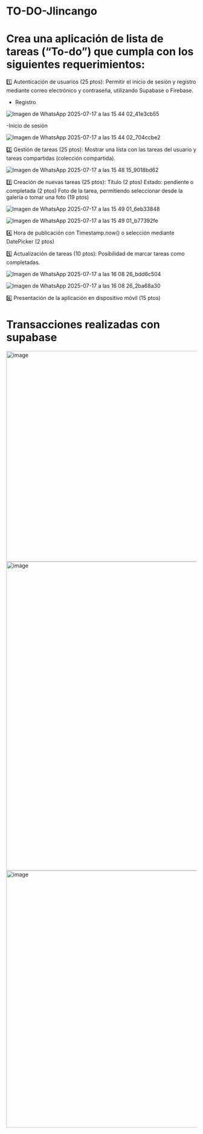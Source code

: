 # TO-DO-Jlincango

# Crea una aplicación de lista de tareas (“To-do”) que cumpla con los siguientes requerimientos:

1️⃣ Autenticación de usuarios (25 ptos): Permitir el inicio de sesión y registro mediante correo electrónico y contraseña, utilizando Supabase o Firebase.

- Registro

![Imagen de WhatsApp 2025-07-17 a las 15 44 02_41e3cb55](https://github.com/user-attachments/assets/1a59e9ff-6d1f-4ca8-ac84-b0122def69bb)

-Inicio de sesión

![Imagen de WhatsApp 2025-07-17 a las 15 44 02_704ccbe2](https://github.com/user-attachments/assets/87c8b14d-5391-4d9c-969a-2175bc21c27a)


2️⃣ Gestión de tareas (25 ptos): Mostrar una lista con las tareas del usuario y tareas compartidas (colección compartida).

![Imagen de WhatsApp 2025-07-17 a las 15 48 15_9018bd62](https://github.com/user-attachments/assets/4d96597f-12ab-4425-ad3b-bf5c6a578704)


3️⃣ Creación de nuevas tareas (25 ptos):
Título (2 ptos)
Estado: pendiente o completada (2 ptos)
Foto de la tarea, permitiendo seleccionar desde la galería o tomar una foto (19 ptos)

![Imagen de WhatsApp 2025-07-17 a las 15 49 01_6eb33848](https://github.com/user-attachments/assets/ec78e3d5-6c59-4d66-938d-6c6cf6b3f675)

![Imagen de WhatsApp 2025-07-17 a las 15 49 01_b77392fe](https://github.com/user-attachments/assets/5f21b4bf-fafc-4d60-8b9e-0f81aa538878)

4️⃣ Hora de publicación con Timestamp.now() o selección mediante DatePicker (2 ptos)


5️⃣ Actualización de tareas (10 ptos): Posibilidad de marcar tareas como completadas.

![Imagen de WhatsApp 2025-07-17 a las 16 08 26_bdd6c504](https://github.com/user-attachments/assets/9fc04345-70c8-4990-ba75-ede464ac6f7d)

![Imagen de WhatsApp 2025-07-17 a las 16 08 26_2ba68a30](https://github.com/user-attachments/assets/0d7b8480-5d23-4d32-82f3-969330c37000)


6️⃣ Presentación de la aplicación en dispositivo móvil (15 ptos)



# Transacciones realizadas con supabase

<img width="1909" height="556" alt="image" src="https://github.com/user-attachments/assets/a364a30a-b48b-49aa-8c4f-032ca0a161a3" />

<img width="1834" height="816" alt="image" src="https://github.com/user-attachments/assets/d58561a5-f0b4-40a1-b65c-e950b548da71" />

<img width="1862" height="679" alt="image" src="https://github.com/user-attachments/assets/b80c4b9a-562d-4083-95f4-713b2ab52e4c" />

